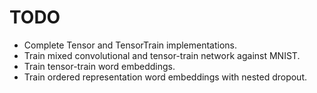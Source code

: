 # TODO

* Complete Tensor and TensorTrain implementations.
* Train mixed convolutional and tensor-train network against MNIST.
* Train tensor-train word embeddings.
* Train ordered representation word embeddings with nested dropout.
